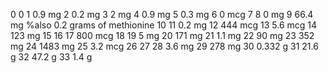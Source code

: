 0 0
1 0.9 mg
2 0.2 mg
3 2 mg
4 0.9 mg
5 0.3 mg
6 0 mcg
7
8 0 mg
9 66.4 mg %also 0.2 grams of methionine
10 
11 0.2 mg
12 444 mcg
13 5.6 mcg
14 123 mg
15 
16
17 800 mcg
18 
19 5 mg
20 171 mg
21 1.1 mg
22 90 mg
23 352 mg
24 1483 mg
25 3.2 mcg
26
27 
28 3.6 mg
29 278 mg
30 0.332 g
31 21.6 g
32 47.2 g
33 1.4 g
